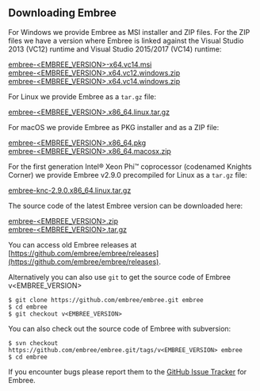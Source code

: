 Downloading Embree
------------------

For Windows we provide Embree as MSI installer and ZIP files. For the
ZIP files we have a version where Embree is linked against the Visual
Studio 2013 (VC12) runtime and Visual Studio 2015/2017 (VC14) runtime:

[embree-<EMBREE_VERSION>-x64.vc14.msi](https://github.com/embree/embree/releases/download/v<EMBREE_VERSION>/embree-<EMBREE_VERSION>.x64.vc14.msi)  
[embree-<EMBREE_VERSION>.x64.vc12.windows.zip](https://github.com/embree/embree/releases/download/v<EMBREE_VERSION>/embree-<EMBREE_VERSION>.x64.vc12.windows.zip)  
[embree-<EMBREE_VERSION>.x64.vc14.windows.zip](https://github.com/embree/embree/releases/download/v<EMBREE_VERSION>/embree-<EMBREE_VERSION>.x64.vc14.windows.zip)  

For Linux we provide Embree as a `tar.gz` file:

[embree-<EMBREE_VERSION>.x86_64.linux.tar.gz](https://github.com/embree/embree/releases/download/v<EMBREE_VERSION>/embree-<EMBREE_VERSION>.x86_64.linux.tar.gz)  

For macOS we provide Embree as PKG installer and as a ZIP file:

[embree-<EMBREE_VERSION>.x86_64.pkg](https://github.com/embree/embree/releases/download/v<EMBREE_VERSION>/embree-<EMBREE_VERSION>.x86_64.pkg)  
[embree-<EMBREE_VERSION>.x86_64.macosx.zip](https://github.com/embree/embree/releases/download/v<EMBREE_VERSION>/embree-<EMBREE_VERSION>.x86_64.macosx.zip)

For the first generation Intel® Xeon Phi™ coprocessor (codenamed Knights Corner) we provide Embree v2.9.0 precompiled for Linux as a `tar.gz` file:

[embree-knc-2.9.0.x86_64.linux.tar.gz](https://github.com/embree/embree/releases/download/v2.9.0/embree-knc-2.9.0.x86_64.linux.tar.gz)  

The source code of the latest Embree version can be downloaded here:

[embree-<EMBREE_VERSION>.zip](https://github.com/embree/embree/archive/v<EMBREE_VERSION>.zip)  
[embree-<EMBREE_VERSION>.tar.gz](https://github.com/embree/embree/archive/v<EMBREE_VERSION>.tar.gz)

You can access old Embree releases at [https://github.com/embree/embree/releases](https://github.com/embree/embree/releases).

Alternatively you can also use `git` to get the source code of Embree v<EMBREE_VERSION>

    $ git clone https://github.com/embree/embree.git embree
    $ cd embree
    $ git checkout v<EMBREE_VERSION>

You can also check out the source code of Embree with subversion:

    $ svn checkout https://github.com/embree/embree.git/tags/v<EMBREE_VERSION> embree
    $ cd embree

If you encounter bugs please report them to the [GitHub Issue
Tracker](https://github.com/embree/embree/issues) for Embree.

